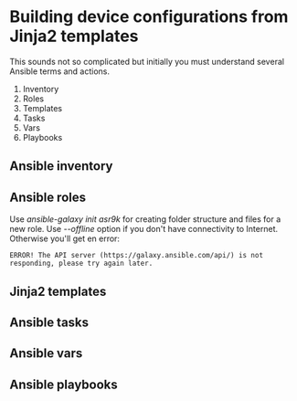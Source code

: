 # Building device configurations from Jinja2 templates

This sounds not so complicated but initially you must understand several Ansible terms and actions.
1. Inventory
2. Roles
3. Templates
4. Tasks
5. Vars
6. Playbooks

## Ansible inventory

## Ansible roles
Use *ansible-galaxy init asr9k* for creating folder structure and files for a new role. Use *--offline* option if you don't have connectivity to Internet. Otherwise you'll get en error:
```
ERROR! The API server (https://galaxy.ansible.com/api/) is not responding, please try again later.
```

## Jinja2 templates

## Ansible tasks

## Ansible vars

## Ansible playbooks
